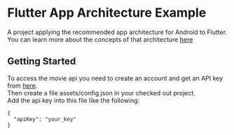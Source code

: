 # Flutter App Architecture Example

A project applying the recommended app architecture for Android to Flutter.  
You can learn more about the concepts of that architecture [here](https://developer.android.com/topic/architecture)

## Getting Started

To access the movie api you need to create an account and get an API key from [here](https://developer.themoviedb.org/reference/intro/authentication#api-key-quick-start).  
Then create a file assets/config.json in your checked out project.  
Add the api key into this file like the following:

```
{
  "apiKey": "your_key"
}
```
